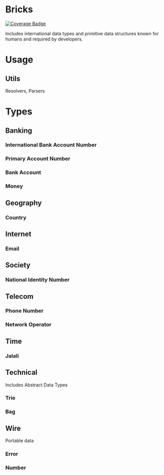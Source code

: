 # Bricks
[![Coverage Badge][bdg-cov-bricks]][action-tests]

Includes international data types and primitive data structures known for humans and required by developers.

# Usage

## Utils
Resolvers, Parsers

# Types

## Banking
### International Bank Account Number
### Primary Account Number
### Bank Account
### Money

## Geography
### Country

## Internet
### Email

## Society
### National Identity Number

## Telecom
### Phone Number
### Network Operator

## Time
### Jalali

## Technical
Includes Abstract Data Types
### Trie
### Bag

## Wire
Portable data
### Error
### Number

[action-tests]: https://github.com/janstoon/toolbox/actions?query=branch%3Amaster+workflow%3Atests
[bdg-cov-bricks]: https://img.shields.io/endpoint?url=https://gist.githubusercontent.com/pouyanh/69229998008a13b9b87590ebe50ecded/raw/janstoon_toolbox_bricks_refs_heads_master.json
